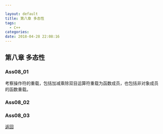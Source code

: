 ```yaml
---

layout: default
title: 第八章 多态性
tags:
  - C++
categories:
date: 2018-04-28 22:08:16
---
```


## 第八章 多态性

### Ass08_01

考察操作符的重载，包括加减乘除双目运算符重载为函数成员，也包括非对象成员的函数重载。

### Ass08_02 

### Ass08_03 


[返回](./)